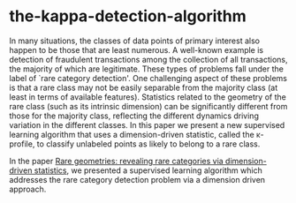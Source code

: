 # the-kappa-detection-algorithm

In many situations, the classes of data points of primary interest also happen to be those that are least numerous. 
A well-known example is detection of fraudulent transactions among the collection of all transactions, 
the majority of which are legitimate. These types of problems fall under the label of `rare category detection'. 
One challenging aspect of these problems is that a rare class may not be easily separable from the majority class 
(at least in terms of available features). Statistics related to the geometry of the rare class 
(such as its intrinsic dimension) can be significantly different from those for the majority class, 
reflecting the different dynamics driving variation in the different classes. 
In this paper we present a new supervised learning algorithm that uses a dimension-driven statistic, 
called the κ-profile, to classify unlabeled points as likely to belong to a rare class.

In the paper [Rare geometries: revealing rare categories via dimension-driven statistics](https://arxiv.org/abs/1901.10585), 
we presented a supervised learning algorithm which addresses the rare category detection problem via a dimension driven 
approach. 
